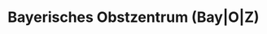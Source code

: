 ---
title: "Bayerisches Obstzentrum (Bay|O|Z)"
url: /hallbergmoos/bayerisches-obstzentrum-bay-o-z/
shop: Gemüse & Obst
---